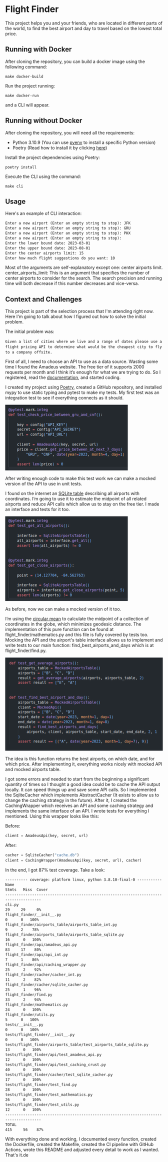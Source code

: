 # Flight Finder

This project helps you and your friends, who are located in different parts of the world, to find the best airport and day to travel based on the lowest total price.

## Running with Docker

After cloning the repository, you can build a docker image using the following command:

```
make docker-build
```

Run the project running:

```
make docker-run
```

and a CLI will appear.

## Running without Docker

After cloning the repository, you will need all the requirements:

- Python 3.10.9 (You can use [pyenv](https://github.com/pyenv/pyenv) to install a specific Python version)
- Poetry (Read how to install it by clicking [here](https://python-poetry.org/docs/#installation))


Install the project dependencies using Poetry:

```
poetry install
```

Execute the CLI using the command:

```
make cli
```

## Usage

Here's an example of CLI interaction:

```
Enter a new airport (Enter an empty string to stop): JFK
Enter a new airport (Enter an empty string to stop): GRU
Enter a new airport (Enter an empty string to stop): PHX
Enter a new airport (Enter an empty string to stop): 
Enter the lower bound date: 2023-03-01
Enter the upper bound date: 2023-08-01
Enter the center airports limit: 15
Enter how much flight suggestions do you want: 10
```

Most of the arguments are self-explanatory except one: center airports limit.
center_airports_limit: This is an argument that specifies the number of center airports to consider for the search. The search precision and running time will both decrease if this number decreases and vice-versa.

## Context and Challenges

This project is part of the selection process that I'm attending right now. Here I'm going to talk about how I figured out how to solve the initial problem.

The initial problem was:

`
Given a list of cities where we live and a range of dates please use a flight pricing API to determine what would be the cheapest city to fly to a company offsite.
`

First of all, I need to choose an API to use as a data source. Wasting some time I found the Amadeus website. The free tier of it supports 2000 requests per month and I think it’s enough for what we are trying to do. So I registered, read the [documentation](https://developers.amadeus.com/self-service/category/air/api-doc/flight-offers-search/api-reference), and started coding.

I created my project using [Poetry](https://python-poetry.org/), created a GitHub repository, and installed mypy to use static typing and pytest to make my tests. My first test was an integration test to see if everything connects as it should.

![ alt text for screen readers](/assets/firstintegtest.png)

After writing enough code to make this test work we can make a mocked version of the API to use in unit tests.

I found on the internet an [SQLite table](https://www.partow.net/miscellaneous/airportdatabase/index.html#Downloads) describing all airports with coordinates. I’m going to use it to estimate the midpoint of all related airports and reduce API calls which allow us to stay on the free tier. I made an interface and tests for it too.

![ alt text for screen readers](/assets/secondintegtest.png)

As before, now we can make a mocked version of it too.

I’m using the [circular mean](https://en.wikipedia.org/wiki/Circular_mean) to calculate the midpoint of a collection of coordinates in the globe, which minimizes geodesic distance. The implementation of this pure function can be found at flight_finder/mathematics.py and this file is fully covered by tests too.
Mocking the API and the airport's table interface allows us to implement and write tests to our main function: find_best_airports_and_days which is at flight_finder/find.py.

![ alt text for screen readers](/assets/findtest.png)

The idea is this function returns the best airports, on which date, and for which price. After implementing it, everything works nicely with mocked API and mocked airports table.

I got some errors and needed to start from the beginning a significant quantity of times so I thought a good idea could be to cache the API output locally. It can speed things up and save some API calls. So I implemented the SqliteCacher which implements AbstractCacher (It exists to allow us to change the caching strategy in the future). After it, I created the CachingWrapper which receives an API and some caching strategy and implements the same interface of an API. I wrote tests for everything I mentioned. Using this wrapper looks like this:

Before:


```python
client = AmadeusApi(key, secret, url)
```

After:


```python
cacher = SqliteCacher("cache.db")
client = CachingWrapper(AmadeusApi(key, secret, url), cacher)
```

In the end, I got 87% test coverage. Take a look:


```
---------- coverage: platform linux, python 3.8.10-final-0 -----------
Name                                                               Stmts   Miss  Cover
--------------------------------------------------------------------------------------
cli.py                                                                29     29     0%
flight_finder/__init__.py                                              0      0   100%
flight_finder/airports_table/airports_table_int.py                     9      2    78%
flight_finder/airports_table/airports_table_sqlite.py                 16      0   100%
flight_finder/api/amadeus_api.py                                      83     17    80%
flight_finder/api/api_int.py                                           7      1    86%
flight_finder/api/caching_wrapper.py                                  25      2    92%
flight_finder/cacher/cacher_int.py                                    11      2    82%
flight_finder/cacher/sqlite_cacher.py                                 25      1    96%
flight_finder/find.py                                                 33      2    94%
flight_finder/mathematics.py                                          24      0   100%
flight_finder/utils.py                                                 5      0   100%
tests/__init__.py                                                      0      0   100%
tests/flight_finder/__init__.py                                        0      0   100%
tests/flight_finder/airports_table/test_airports_table_sqlite.py      13      0   100%
tests/flight_finder/api/test_amadeus_api.py                           12      0   100%
tests/flight_finder/api/test_caching_crust.py                         40      0   100%
tests/flight_finder/cacher/test_sqlite_cacher.py                      17      0   100%
tests/flight_finder/test_find.py                                      28      0   100%
tests/flight_finder/test_mathematics.py                               26      0   100%
tests/flight_finder/test_utils.py                                     12      0   100%
--------------------------------------------------------------------------------------
TOTAL                                                                415     56    87%
```

With everything done and working, I documented every function, created the Dockerfile, created the Makefile, created the CI pipeline with GitHub Actions, wrote this README and adjusted every detail to work as I wanted. That's it.de